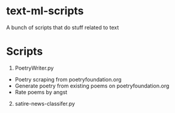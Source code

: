 # text-ml-scripts
A bunch of scripts that do stuff related to text

# Scripts
1. PoetryWriter.py
* Poetry scraping from poetryfoundation.org
* Generate poetry from existing poems on poetryfoundation.org
* Rate poems by angst

2. satire-news-classifer.py
